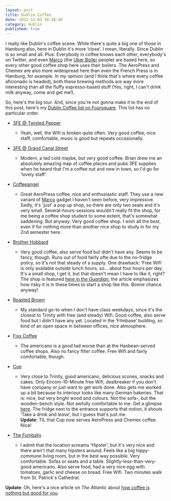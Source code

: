 ```yaml
---
layout: post
title: Dublin Coffee
date: 2012-12-03 10:28:10
category: dublin
published: true
---
```


I really like Dublin's coffee scene. While there's quite a big one of those in Hamburg also, here in Dublin it's more ‘close’. I mean, literally. Since Dublin is so small and all. Plus: Everybody in coffee knows each other, everybody's on Twitter, and even [Marco](http://marco.ie) (the [Uber Boiler](http://vimeo.com/7227943) people) are based here, so every other good coffee shop here uses their boilers. The AeroPress and Chemex are also more widespread here than even the French Press is in Hamburg, for example. In my opinion (and I think that's where every coffee aficionado is headed), both these brewing methods are way more interesting than all the fluffy espresso-based stuff (Yes, right, I can't drink milk anyway, come and get me!).

So, here's the big tour. And, since you're not gonna make it to the end of this post, here's my [Dublin Coffee list on Foursquare](https://foursquare.com/tschoof/list/dublin-coffee). This list has no particular order.

* [3FE @ Twisted Pepper](https://foursquare.com/v/third-floor-espresso-3fe/4b40fc16f964a520c7be25e3)
	* Yeah, well, the Wifi is broken quite often. Very good coffee, nice staff, comfortable, music is good but repeats occasionally.

* [3FE @ Grand Canal Street](https://foursquare.com/v/third-floor-espresso-3fe/4e4f9d76fa7626401eaba3d9)
	* Modern, a tad cold maybe, but very good coffee. Brian drew me an absolutely amazing map of coffee places and pubs 3FE supplies when he heard that I'm a coffee nut and new in town, so I'd go for ‘lovely staff’.

* [Coffeeangel](https://foursquare.com/v/coffee-angel/5087f96de4b02de3ef18b477)
	* Great AeroPress coffee, nice and enthusiastic staff. They use a new variant of [Marco](http://marco.ie/boilers.html) gadget I haven't seen before, very impressive. Sadly, it's 'just' a pop up shop, so there are only two seats and it's very small. Several-hours-sessions wouldn't really fit the shop, for me being a coffee shop student to some extent, that's somewhat saddening. But anyway: Very good coffee shop. I wish all the best, even if for nothing more than another nice shop to study in for my 2nd semester here.

* [Brother Hubbard](https://foursquare.com/v/brother-hubbard/4f633c67e4b075c711fe625d)
	* Very good coffee, also serve food but didn't have any. Seems to be fancy, though. Runs out of food fairly ofte due to the no-fridge policy, so it's not that steady of a supply. One drawback: ‘Free Wifi’ is only available outside lunch hours, so... about four hours per day. It's a small shop, I get it, but that doesn't mean I have to like it, right? The shop is featured [here in the *Guardian*](http://www.guardian.co.uk/world/2012/nov/30/ireland-businesses-downturn), the article emphasizes how risky it is in these times to start a shop like this. Bonne chance anyway!

* [Roasted Brown](https://foursquare.com/v/roasted-brown/4f200610e4b019c30573d770)
	* My standard go-to when I don't have class weekdays, since it's the closest to Trinity with free (and steady) Wifi. Good coffee, also serve food but I didn't have any yet. Located in the ‘Filmbase’ building, so kind of an open space in between offices, nice atmosphere.

* [Fixx Coffee](https://foursquare.com/v/fixx-coffeehouse/4c1b3487b4e62d7f9c03d993)
	* The americano is a good tad worse than at the Hasbean-served coffee shops. Also no fancy filter coffee. Free Wifi and fairly comfortable, though.

* [Cup](https://foursquare.com/v/cup/4f1825d6e4b0b4cc23ba17e6)
	* Very close to Trinity, good americano, delicious scones, snacks and cakes. Only Eircom-10-Minute free Wifi, dealbreaker if you don't have company or just want to get work done. Also gets me worked up a bit because its interiour looks like many German bakeries. That is: nice, but very bright wood and colours. Not the sofa-, but the wooden-bench style. Not awfully comfortable to me. Get a glimpse [here](http://laboratorioespresso.blogspot.ie/2012/09/a-pretty-uber-cup-cafe.html). The fridge next to the entrance supports that notion, it shouts ‘Take a drink and *leave*’, but I guess that's just me.  
**Update**: TIL that Cup now serves AeroPress and Chemex coffee. Nice!

* [The Fumbally](https://foursquare.com/v/the-fumbally/4fda0049e4b040461ca28c55)
	* I admit that the location screams ‘Hipster’, but it's very nice and there aren't that many hipsters around. Feels like a big hippy-commune living room, but in the best way possible. Very comfortable. Sofas or seats and a table. Slightly-less-than-very-good americano. Also serve food, had a very nice egg with tomatoes, garlic and cheese on bread. Free Wifi. Two minutes walk from St. Patrick's Cathedral.

**Update**: Oh, here's a nice article on *The Atlantic* about [how coffee is nothing but good for you](http://www.theatlantic.com/health/archive/2012/11/the-case-for-drinking-as-much-coffee-as-you-like/265693/).